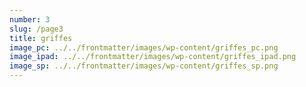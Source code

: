 ```yaml
---
number: 3
slug: /page3
title: griffes
image_pc: ../../frontmatter/images/wp-content/griffes_pc.png
image_ipad: ../../frontmatter/images/wp-content/griffes_ipad.png
image_sp: ../../frontmatter/images/wp-content/griffes_sp.png
---
```


